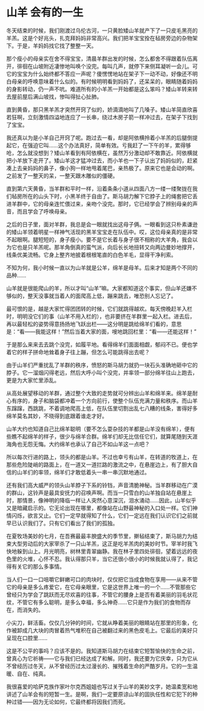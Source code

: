 # 山羊 会有的一生

冬天结束的时候，我们刚渡过乌伦古河，一只黄脸矮山羊就产下了一只皮毛黑亮的羊羔。这是个好兆头，扎克拜妈妈非常高兴。我们把羊宝宝拴在毡房旁边的杂物架下。于是，羊妈妈找它找了整整一天。 

那个瘦小的母亲实在舍不得宝宝，清晨羊群出发的时候，怎么都舍不得跟着队伍离开，徘徊在山坡附近凄惨地叫唤个没完。每叫几声，就停下来侧耳凝听一会儿。可它的宝宝为什么始终都不答应一声呢？傻愣愣地站在架子下一动不动，好像还不明白母亲的呼唤意味着什么似的。有时候明明看到妈妈了，还呆呆的，眼睛随着妈妈的身影转动，仍一声不吭。难道所有的小羊羔一开始都是这么笨吗？矮山羊转来转去屋前屋后满山坡找，惨叫得扯心扯肺。 

直到黄昏，那只黑羊羔才突然开窍了似的，娇滴滴地叫了几嗓子。矮山羊简直欣喜若狂啊，立刻激情四溢地连应了一长串，绕过木房子箭一样冲过去，在架子下找到了宝宝。 

我还真以为是小羊自己开窍了呢。跑过去一看，却是阿依横拎着小羊羔的后腿倒提起它，在强迫它叫……这个办法真好，简单有效。亏我赶了一下午的羊，累得够呛，怎么就没想到？矮山羊看到有阿依横在，虽然万分激动却不敢靠近。阿依横就把小羊放下走开了。矮山羊这才猛冲过去，而小羊也一下子认出了妈妈似的，赶紧凑上去亲妈妈的鼻子，像小狗一样地甩着尾巴，亲热极了。原来它也是会动的啊。之前发了一整天的呆，一整天跟木雕似的僵硬。 

直到第六天黄昏，当羊群和平时一样，沿着条条小道从四面八方一缕一缕聚拢在我们毡房所在的山头下时，小黑羊终于自由了。斯马胡力解下它脖子上的绳套把它丢进羊群中，它的母亲连忙偎过来，亲吻个没完。那时，它已经学会了辨别母亲的声音，而且学会了呼唤母亲。 

之后的日子里，面对羊群，我总是会一眼就找出这母子俩。一眼看到这只朴素谦逊的矮山羊领着明星一样神气活现的黑羊宝宝走在队伍中。哎，这位母亲真的是非常不起眼啊。腿短短的，身子瘦小。要不是它长着与身子很不相称的大羊角，我会以为它也是只羊羔呢。那羊角倒真的蛮气派，向后长长地扭转又向两边曼妙地撑开，线条优美流畅。它身上整齐地披着根根笔直的白色羊毛，显得干净利索。 

不知为何，我小时候一直以为山羊就是公羊，绵羊是母羊。后来才知是两个不同的品种…… 

山羊就是很能爬山的羊，所以才叫“山羊”嘛。大家都知道这个事实，但山羊还嫌不够似的，整天没事就当着人的面爬高上低，蹦来跳去，唯恐别人忘记了。 

最可恨的是，越是大家忙得团团转的时候，它们就跳得越欢。每天傍晚赶羊入栏时，明明没它们的事（山羊不用入栏的），也非要挤在羊群里一起入栏。进去后，再以最轻松的姿势得意扬扬地飞跃出栏——这分明是跳给绵羊们看的，意思是：“看——我能这样！”然后当着大家的面，嗖地跳回栏里：“看——还能这样！” 

于是那么来来去去跳个没完，如履平地。看得绵羊们面面相觑，郁闷不已。便也学着它的样子拼命地耸着身子往上蹦，但怎么可能跳得出去呢？ 

由于山羊们严重扰乱了羊群的秩序，愤怒的斯马胡力就扔一块石头准确地砸中它的脖子。它一溜烟闪得老远，然后大呼小叫个没完，并率领一部分绵羊往山上跑去，更是为大家忙里添乱。 

从高处展望移动的羊群，通过整个大致的走势就可分辨出山羊和绵羊来。绵羊是耐心有序的，身子和脑袋都冲着一个方向前行，使整个队伍充满力量和秩序。而山羊东蹿蹿，西跳跳，不着调地爬高上低，在队伍里切割出乱七八糟的线条，害得好多绵羊莫名其妙，不晓得到底跟着谁走才好。 

山羊大约也知道自己比绵羊聪明（要不怎么耍杂技的羊都是山羊没有绵羊），便有些瞧不起绵羊的样子，很少与绵羊合群。绵羊们却无比信任它们，就算尾随到天涯海角也无怨无悔。大约绵羊也承认了自己不如山羊这一点吧？ 

所以每次行进的路上，领头的都是山羊。不过也幸亏有山羊，在转道的牧道上，在那些危险陡峭的路面上，在一道又一道拦路的激流之中，在悬崖边上，有了胆大自信的山羊们的率领，绵羊们才敢低着头一串一串沉默地通过。 

还有我们高大威严的领头山羊脖子下系的铃铛，声音清脆神秘。当羊群移动在广漠的群山，这铃声是最具安抚力的召唤声啊。而当一只雪白的山羊独自站在悬崖上时，那情景，像神明的降临一样让人突然心意深沉，泪水涌动……因此，山羊似乎又是暗藏启示的。它无论出现在哪里，都像站在山野最神秘的入口处一样。它们神情闪烁，欲言又止。它们一定早就得知了什么，它们一定远在我们认识它们之前就早已认识我们了。只有它们看出了我们的孤独。 

在夏牧场美妙的七月，在吾赛最最丰腴盛大的季节里，擀毡结束了，斯马胡力为结束大型劳动后的大家宰杀了一只山羊羔，这正是吃羊羔肉的美妙时节。宰羊时我飞快地躲到山上。月光明亮，树林里青翠幽静。我在林子里四处徘徊，望着远远的夜色里的火堆，心怀不忍。我认得那只羊，当它还很小很小的时候我就认得了，我记得有关它的那么多事情。 

当人们一口一口咀嚼它鲜嫩可口的肉块时，仅仅把它当成食物在享用——从来不管它的母亲是多么疼爱它，在它母亲眼里，它是这世界上唯一的一个……不管那些它曾经只为学会了跳跃而无尽欢喜的往事，不管它的腰身上是否有着美丽的羽毛状花纹，不管它有多么聪明，是多么幸福，多么神奇……它只是作为我们的食物而存在，而消失的。 

小尖刀，鲜活畜。仅仅几分钟的时间，它就从睁着美丽的眼睛站在那里的形象，化作被卸成几大块的肉冒着热气堆积在自己被翻过来的黑色皮毛上。它最后的美好只呈现在口腔里…… 

这是不公平的事吗？应该不是的。我知道斯马胡力在结束它短暂愉快的生命之前，曾真心为它祈祷——它与我们已经达成了和解。同时，我还要为它庆幸，只为它从不曾经历过冬天，从不曾经历过太过漫长的、摧残着生命的严酷岁月。它的一生温暖、自在、纯真。 

我很喜爱的哈萨克族作家叶尔克西姐姐也写过关于山羊的美妙文字，她温柔宽和地讲述了山羊会有的短暂一生。是啊，我们一定要原谅山羊的固执任性和它犯下的种种过错——因为无论如何，它最终都将因我们而死。